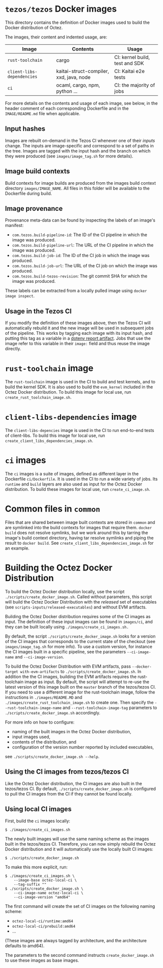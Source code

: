 # `tezos/tezos` Docker images

This directory contains the definition of Docker images used to build
the Docker distribution of Octez.

The images, their content and indented usage, are:

| Image                      | Contents                                | Usage                          |
|----------------------------|-----------------------------------------|--------------------------------|
| `rust-toolchain`           | cargo                                   | CI: kernel build, test and SDK |
| `client-libs-dependencies` | kaitai-struct-compiler, xxd, java, node | CI: Kaitai e2e tests           |
| `ci`                       | ocaml, cargo, npm, python ...           | CI: the majority of jobs       |

For more details on the contents and usage of each image, see below,
in the header comment of each corresponding Dockerfile and in the
`IMAGE/README.md` file when applicable.

## Input hashes

Images are rebuilt on-demand in the Tezos CI whenever one of their
*inputs* change.  The inputs are image-specific and correspond to a
set of paths in the tree. Images are tagged with the input hash and
the branch on which they were produced (see `images/image_tag.sh` for
more details).

## Image build contexts

Build contexts for image builds are produced from the images build
context directory `images/IMAGE_NAME`. All files in this folder will
be available to the Dockerfile during build.

## Image provenance

Provenance meta-data can be found by inspecting the labels of an
image's manifest:

 - `com.tezos.build-pipeline-id`: The ID of the CI pipeline in which
   the image was produced.
 - `com.tezos.build-pipeline-url`: The URL of the CI pipeline in which
   the image was produced.
 - `com.tezos.build-job-id`: The ID of the CI job in which the image
   was produced.
 - `com.tezos.build-job-url`: The URL of the CI job on which the image
   was produced.
 - `com.tezos.build-tezos-revision`: The git commit SHA for which the
   image was produced.

These labels can be extracted from a locally pulled image using
`docker image inspect`.

## Usage in the Tezos CI

If you modify the definition of these images above, then the Tezos CI
will automatically rebuild it and the new image will be used in
subsequent jobs of the pipeline. This works by tagging each image with
its input hash, and putting this tag as a variable in a [dotenv report
artifact](https://docs.gitlab.com/ee/ci/yaml/artifacts_reports.html#artifactsreportsdotenv).
Jobs that use the image refer to this variable in their `image:`
field and thus reuse the image directly.

# `rust-toolchain` image

The `rust-toolchain` image is used in the CI to build and test
kernels, and to build the kernel SDK. It is also used to build the
`evm_kernel` included in the Octez Docker distribution. To build this
image for local use, run `create_rust_toolchain_image.sh`.

# `client-libs-dependencies` image

The `client-libs-depencies` image is used in the CI to run end-to-end
tests of client-libs. To build this image for local use, run
`create_client_libs_dependencies_image.sh`.


# `ci` images

The `ci` images is a suite of images, defined as different layer in
the Dockerfile `ci/Dockerfile`. It is used in the CI to run a wide
variety of jobs.  Its `runtime` and `build` layers are also used as
input for the Octez Docker distribution.  To build these images for
local use, run `create_ci_image.sh`.


# Common files in `common`

Files that are shared between image built contexts are stored in
`common` and are symlinked into the build contexts for images that
require them. `docker build` does not resolve symlinks, but we work
around this by tarring the image's build context directory, having tar
resolve symlinks and piping the result to `docker build`. See
`create_client_libs_dependencies_image.sh` for an example.

# Building the Octez Docker Distribution

To build the Octez Docker distribution locally, use the script
`./scripts/create_docker_image.sh`. Called without parameters, this
script will build the Octez Docker Distribution with the *released*
set of executables (see `scripts-inputs/released-executables`) and
without EVM artifacts.

Building the Octez Docker distribution requires some of the CI images
as input. The definition of these input images can be found in
`images/ci`, and they can be built locally using
`./images/create_ci_images.sh.`

By default, the script `./scripts/create_docker_image.sh` looks for a
version of the CI images that corresponds to the current state
of the checkout (see `images/image_tag.sh` for more info). To use a
custom version, for instance the CI images built in a specific
pipeline, see the parameters `--ci-image-name` and
`--ci-image-version`.

To build the Octez Docker Distribution with EVM artifacts, pass
`--docker-target with-evm-artifacts` to
`./scripts/create_docker_image.sh`. In addition the the CI images,
building the EVM artifacts requires the rust-toolchain image as
input. By default, the script will attempt to re-use the latest
version of this image built on the `master` branch of the tezos/tezos
CI. If you need to use a different image for the rust-toolchain image,
follow the instructions in `./images/README.MD` and
`./images/create_rust_toolchain_image.sh` to create one. Then specify
the `--rust-toolchain-image-name` and `--rust-toolchain-image-tag`
parameters to `./scripts/create_docker_image.sh` accordingly.

For more info on how to configure:
 - naming of the built images in the Octez Docker distribution,
 - input images used,
 - contents of the distribution, and
 - configuration of the version number reported by included executables,

see `./scripts/create_docker_image.sh --help`.

## Using the CI images from tezos/tezos CI

Like the Octez Docker distribution, the CI images are also built in
the tezos/tezos CI. By default, `./scripts/create_docker_image.sh` is
configured to pull the CI images from the CI if they cannot be found
locally.

## Using local CI images

First, build the `ci` images locally:

```
$ ./images/create_ci_images.sh
```

The newly built images will use the same naming scheme as the images
built in the tezos/tezos CI. Therefore, you can now simply rebuild the
Octez Docker distribution and it will automatically use the locally
built CI images:

```
$ ./scripts/create_docker_image.sh
```

To make this more explicit, run:

```
$ ./images/create_ci_images.sh \
    --image-base octez-local-ci \
    --tag-suffix ""
$ ./scripts/create_docker_image.sh \
    --ci-image-name octez-local-ci \
    --ci-image-version "amd64"
```

The first command will create the set of CI images on the following naming scheme:

 - `octez-local-ci/runtime:amd64`
 - `octez-local-ci/prebuild:amd64`
 - ...

(These images are always tagged by architecture, and the architecture defaults to amd64).

The parameters to the second command instructs
`create_docker_image.sh` to use these images as base images.
